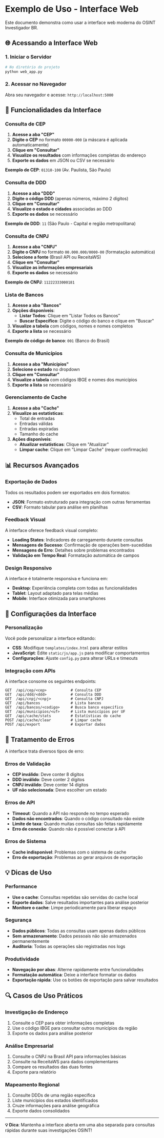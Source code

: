# Exemplo de Uso - Interface Web

Este documento demonstra como usar a interface web moderna do OSINT Investigador BR.

## 🌐 Acessando a Interface Web

### 1. Iniciar o Servidor

```bash
# No diretório do projeto
python web_app.py
```

### 2. Acessar no Navegador

Abra seu navegador e acesse: `http://localhost:5000`

## 🎯 Funcionalidades da Interface

### Consulta de CEP

1. **Acesse a aba "CEP"**
2. **Digite o CEP** no formato `00000-000` (a máscara é aplicada automaticamente)
3. **Clique em "Consultar"**
4. **Visualize os resultados** com informações completas do endereço
5. **Exporte os dados** em JSON ou CSV se necessário

**Exemplo de CEP**: `01310-100` (Av. Paulista, São Paulo)

### Consulta de DDD

1. **Acesse a aba "DDD"**
2. **Digite o código DDD** (apenas números, máximo 2 dígitos)
3. **Clique em "Consultar"**
4. **Visualize o estado e cidades** associadas ao DDD
5. **Exporte os dados** se necessário

**Exemplo de DDD**: `11` (São Paulo - Capital e região metropolitana)

### Consulta de CNPJ

1. **Acesse a aba "CNPJ"**
2. **Digite o CNPJ** no formato `00.000.000/0000-00` (formatação automática)
3. **Selecione a fonte** (Brasil API ou ReceitaWS)
4. **Clique em "Consultar"**
5. **Visualize as informações empresariais**
6. **Exporte os dados** se necessário

**Exemplo de CNPJ**: `11222333000181`

### Lista de Bancos

1. **Acesse a aba "Bancos"**
2. **Opções disponíveis**:
   - **Listar Todos**: Clique em "Listar Todos os Bancos"
   - **Buscar Específico**: Digite o código do banco e clique em "Buscar"
3. **Visualize a tabela** com códigos, nomes e nomes completos
4. **Exporte a lista** se necessário

**Exemplo de código de banco**: `001` (Banco do Brasil)

### Consulta de Municípios

1. **Acesse a aba "Municípios"**
2. **Selecione o estado** no dropdown
3. **Clique em "Consultar"**
4. **Visualize a tabela** com códigos IBGE e nomes dos municípios
5. **Exporte a lista** se necessário

### Gerenciamento de Cache

1. **Acesse a aba "Cache"**
2. **Visualize as estatísticas**:
   - Total de entradas
   - Entradas válidas
   - Entradas expiradas
   - Tamanho do cache
3. **Ações disponíveis**:
   - **Atualizar estatísticas**: Clique em "Atualizar"
   - **Limpar cache**: Clique em "Limpar Cache" (requer confirmação)

## 📊 Recursos Avançados

### Exportação de Dados

Todos os resultados podem ser exportados em dois formatos:

- **JSON**: Formato estruturado para integração com outras ferramentas
- **CSV**: Formato tabular para análise em planilhas

### Feedback Visual

A interface oferece feedback visual completo:

- **Loading States**: Indicadores de carregamento durante consultas
- **Mensagens de Sucesso**: Confirmação de operações bem-sucedidas
- **Mensagens de Erro**: Detalhes sobre problemas encontrados
- **Validação em Tempo Real**: Formatação automática de campos

### Design Responsivo

A interface é totalmente responsiva e funciona em:

- **Desktop**: Experiência completa com todas as funcionalidades
- **Tablet**: Layout adaptado para telas médias
- **Mobile**: Interface otimizada para smartphones

## 🔧 Configurações da Interface

### Personalização

Você pode personalizar a interface editando:

- **CSS**: Modifique `templates/index.html` para alterar estilos
- **JavaScript**: Edite `static/js/app.js` para modificar comportamentos
- **Configurações**: Ajuste `config.py` para alterar URLs e timeouts

### Integração com APIs

A interface consome os seguintes endpoints:

```
GET  /api/cep/<cep>           # Consulta CEP
GET  /api/ddd/<ddd>           # Consulta DDD
GET  /api/cnpj/<cnpj>         # Consulta CNPJ
GET  /api/bancos              # Lista bancos
GET  /api/bancos/<codigo>     # Busca banco específico
GET  /api/municipios/<uf>     # Lista municípios por UF
GET  /api/cache/stats         # Estatísticas do cache
POST /api/cache/clear         # Limpar cache
POST /api/export              # Exportar dados
```

## 🚨 Tratamento de Erros

A interface trata diversos tipos de erro:

### Erros de Validação
- **CEP inválido**: Deve conter 8 dígitos
- **DDD inválido**: Deve conter 2 dígitos
- **CNPJ inválido**: Deve conter 14 dígitos
- **UF não selecionada**: Deve escolher um estado

### Erros de API
- **Timeout**: Quando a API não responde no tempo esperado
- **Dados não encontrados**: Quando o código consultado não existe
- **Limite de taxa**: Quando muitas consultas são feitas rapidamente
- **Erro de conexão**: Quando não é possível conectar à API

### Erros de Sistema
- **Cache indisponível**: Problemas com o sistema de cache
- **Erro de exportação**: Problemas ao gerar arquivos de exportação

## 💡 Dicas de Uso

### Performance
- **Use o cache**: Consultas repetidas são servidas do cache local
- **Exporte dados**: Salve resultados importantes para análise posterior
- **Monitore o cache**: Limpe periodicamente para liberar espaço

### Segurança
- **Dados públicos**: Todas as consultas usam apenas dados públicos
- **Sem armazenamento**: Dados pessoais não são armazenados permanentemente
- **Auditoria**: Todas as operações são registradas nos logs

### Produtividade
- **Navegação por abas**: Alterne rapidamente entre funcionalidades
- **Formatação automática**: Deixe a interface formatar os dados
- **Exportação rápida**: Use os botões de exportação para salvar resultados

## 🔍 Casos de Uso Práticos

### Investigação de Endereço
1. Consulte o CEP para obter informações completas
2. Use o código IBGE para consultar outros municípios da região
3. Exporte os dados para análise posterior

### Análise Empresarial
1. Consulte o CNPJ na Brasil API para informações básicas
2. Consulte na ReceitaWS para dados complementares
3. Compare os resultados das duas fontes
4. Exporte para relatório

### Mapeamento Regional
1. Consulte DDDs de uma região específica
2. Liste municípios dos estados identificados
3. Cruze informações para análise geográfica
4. Exporte dados consolidados

---

**💡 Dica**: Mantenha a interface aberta em uma aba separada para consultas rápidas durante suas investigações OSINT!